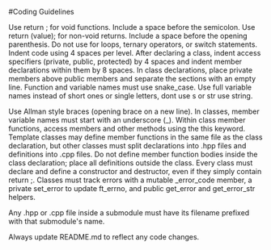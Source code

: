 #Coding Guidelines

Use return ; for void functions. Include a space before the semicolon.
Use return (value); for non-void returns. Include a space before the opening parenthesis.
Do not use for loops, ternary operators, or switch statements.
Indent code using 4 spaces per level.
After declaring a class, indent access specifiers (private, public, protected) by 4 spaces and indent member declarations within them by 8 spaces.
In class declarations, place private members above public members and separate the sections with an empty line.
Function and variable names must use snake_case.
Use full variable names instead of short ones or single letters, dont use s or str use string.

Use Allman style braces (opening brace on a new line).
In classes, member variable names must start with an underscore (_).
Within class member functions, access members and other methods using the this keyword.
Template classes may define member functions in the same file as the class declaration, but
other classes must split declarations into .hpp files and definitions into .cpp files.
Do not define member function bodies inside the class declaration; place all definitions outside the class.
Every class must declare and define a constructor and destructor, even if they simply contain return ;.
Classes must track errors with a mutable _error_code member, a private set_error to update ft_errno, and public get_error and get_error_str helpers.

Any .hpp or .cpp file inside a submodule must have its filename prefixed with that submodule's name.

Always update README.md to reflect any code changes.
